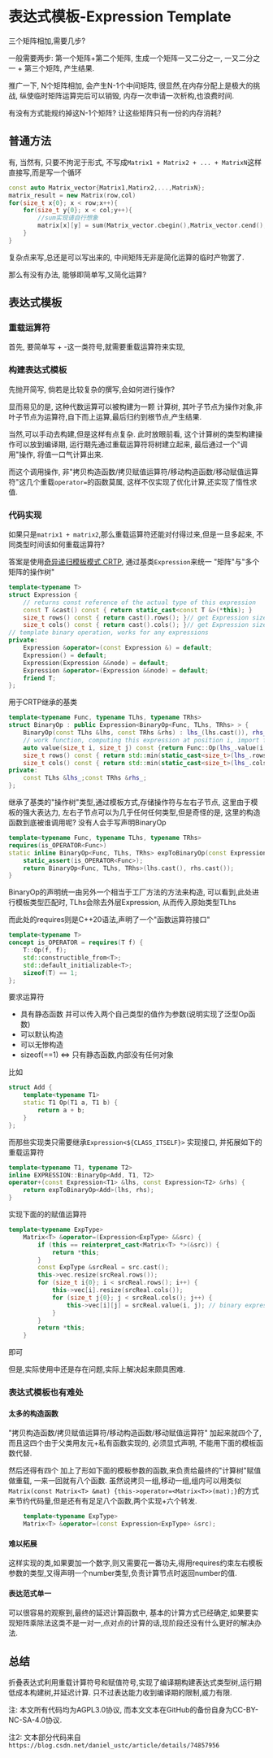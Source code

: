 # 表达式模板-Expression Template

三个矩阵相加,需要几步?

一般需要两步: 第一个矩阵+第二个矩阵, 生成一个矩阵一又二分之一, 一又二分之一 + 第三个矩阵, 产生结果.

推广一下, N个矩阵相加, 会产生N-1个中间矩阵, 很显然,在内存分配上是极大的挑战, 纵使临时矩阵运算完后可以销毁, 内存一次申请一次析构,也浪费时间.

有没有方式能规约掉这N-1个矩阵? 让这些矩阵只有一份的内存消耗? 

## 普通方法

有, 当然有, 只要不拘泥于形式, 不写成`Matrix1 + Matrix2 + ... + MatrixN`这样直接写,而是写一个循环

``` cpp
const auto Matrix_vector{Matrix1,Matirx2,...,MatrixN};
matrix_result = new Matrix(row,col)
for(size_t x{0}; x < row;x++){
    for(size_t y{0}; x < col;y++){
        //sum实现请自行想象
        matrix[x][y] = sum(Matrix_vector.cbegin(),Matrix_vector.cend(),x,y,[](Matrix m,auto x,auto y){return m[x][y]});
    }
}
```

复杂点来写,总还是可以写出来的, 中间矩阵无非是简化运算的临时产物罢了.

那么有没有办法, 能够即简单写,又简化运算?

## 表达式模板

### 重载运算符

首先, 要简单写 + -这一类符号,就需要重载运算符来实现,

### 构建表达式模板

先抛开简写, 倘若是比较复杂的撰写,会如何进行操作?

显而易见的是, 这种代数运算可以被构建为一颗 计算树, 其叶子节点为操作对象,非叶子节点为运算符,自下而上运算,最后归约到根节点,产生结果.

当然,可以手动去构建,但是这样有点复杂. 此时放眼前看, 这个计算树的类型构建操作可以放到编译期, 运行期先通过重载运算符将树建立起来, 最后通过一个"调用"操作, 将值一口气计算出来.

而这个调用操作, 非"拷贝构造函数/拷贝赋值运算符/移动构造函数/移动赋值运算符"这几个重载`operator=`的函数莫属, 这样不仅实现了优化计算,还实现了惰性求值.

### 代码实现

如果只是`matrix1 + matrix2`,那么重载运算符还能对付得过来,但是一旦多起来, 不同类型时间该如何重载运算符?

答案是使用[奇异递归模板模式,CRTP](./crtp_class_extend_itself.md), 通过基类`Expression`来统一 "矩阵"与"多个矩阵的操作树"

``` cpp
template<typename T>
struct Expression {
    // returns const reference of the actual type of this expression
    const T &cast() const { return static_cast<const T &>(*this); }
    size_t rows() const { return cast().rows(); }// get Expression size
    size_t cols() const { return cast().cols(); }// get Expression size
// template binary operation, works for any expressions
private:
    Expression &operator=(const Expression &) = default;
    Expression() = default;
    Expression(Expression &&node) = default;
    Expression &operator=(Expression &&node) = default;
    friend T;
};
```

用于CRTP继承的基类

``` cpp
template<typename Func, typename TLhs, typename TRhs>
struct BinaryOp : public Expression<BinaryOp<Func, TLhs, TRhs> > {
    BinaryOp(const TLhs &lhs, const TRhs &rhs) : lhs_(lhs.cast()), rhs_(rhs.cast()) {}
    // work function, computing this expression at position i, import for lazy computing
    auto value(size_t i, size_t j) const {return Func::Op(lhs_.value(i, j), rhs_.value(i, j));}
    size_t rows() const { return std::min(static_cast<size_t>(lhs_.rows()), static_cast<size_t>(rhs_.rows())); }
    size_t cols() const { return std::min(static_cast<size_t>(lhs_.cols()), static_cast<size_t>(rhs_.cols())); }
private:
    const TLhs &lhs_;const TRhs &rhs_;
};
```

继承了基类的"操作树"类型,通过模板方式,存储操作符与左右子节点, 这里由于模板的强大表达力, 左右子节点可以为几乎任何任何类型,但是奇怪的是, 这里的构造函数到底被谁调用呢? 没有人会手写声明BinaryOp

``` cpp
template<typename Func, typename TLhs, typename TRhs>
requires(is_OPERATOR<Func>)
static inline BinaryOp<Func, TLhs, TRhs> expToBinaryOp(const Expression<TLhs> &lhs, const Expression<TRhs> &rhs) {
    static_assert(is_OPERATOR<Func>);
    return BinaryOp<Func, TLhs, TRhs>(lhs.cast(), rhs.cast());
}
```

BinaryOp的声明统一由另外一个相当于工厂方法的方法来构造, 可以看到,此处进行模板类型匹配时, TLhs会除去外层Expression, 从而传入原始类型TLhs

而此处的requires则是C++20语法,声明了一个"函数运算符接口"

``` cpp
template<typename T>
concept is_OPERATOR = requires(T f) {
    T::Op(f, f);
    std::constructible_from<T>;
    std::default_initializable<T>;
    sizeof(T) == 1;
};
```

要求运算符
+ 具有静态函数 并可以传入两个自己类型的值作为参数(说明实现了泛型Op函数)
+ 可以默认构造
+ 可以无惨构造
+ sizeof(==1) <=> 只有静态函数,内部没有任何对象

比如

``` cpp
struct Add {
    template<typename T1>
    static T1 Op(T1 a, T1 b) {
        return a + b;
    }
};
```

而那些实现类只需要继承`Expression<${CLASS_ITSELF}>`
实现接口, 并拓展如下的重载运算符

``` cpp
template<typename T1, typename T2>
inline EXPRESSION::BinaryOp<Add, T1, T2>
operator+(const Expression<T1> &lhs, const Expression<T2> &rhs) {
    return expToBinaryOp<Add>(lhs, rhs);
}
```

实现下面的的赋值运算符

``` cpp
template<typename ExpType>
    Matrix<T> &operator=(Expression<ExpType> &&src) {
        if (this == reinterpret_cast<Matrix<T> *>(&src)) {
            return *this;
        }
        const ExpType &srcReal = src.cast();
        this->vec.resize(srcReal.rows());
        for (size_t i{0}; i < srcReal.rows(); i++) {
            this->vec[i].resize(srcReal.cols());
            for (size_t j{0}; j < srcReal.cols(); j++) {
                this->vec[i][j] = srcReal.value(i, j); // binary expression value work function
            }
        }
        return *this;
    }
```

即可

但是,实际使用中还是存在问题,实际上解决起来颇具困难.

### 表达式模板也有难处

#### 太多的构造函数

"拷贝构造函数/拷贝赋值运算符/移动构造函数/移动赋值运算符" 加起来就四个了, 而且这四个由于父类用友元+私有函数实现的, 必须显式声明, 不能用下面的模板函数代替.

然后还得有四个 加上了形如下面的模板参数的函数,来负责给最终的"计算树"赋值做重载, 一来一回就有八个函数. 虽然说拷贝一组,移动一组,组内可以用类似 `Matrix(const Matrix<T> &mat) {this->operator=<Matrix<T>>(mat);}`的方式来节约代码量,但是还有有足足八个函数,两个实现+六个转发.

``` cpp
    template<typename ExpType>
    Matrix<T> &operator=(const Expression<ExpType> &src);
```

#### 难以拓展

这样实现的类,如果要加一个数字,则又需要花一番功夫,得用requires约束左右模板参数的类型,又得声明一个number类型,负责计算节点时返回number的值.

#### 表达范式单一

可以很容易的观察到,最终的延迟计算函数中, 基本的计算方式已经确定,如果要实现矩阵乘除法这类不是一对一,点对点的计算的话,现阶段还没有什么更好的解决办法.

## 总结

折叠表达式利用重载计算符号和赋值符号,实现了编译期构建表达式类型树,运行期低成本构建树,并延迟计算. 只不过表达能力收到编译期的限制,威力有限.




注: 本文所有代码均为AGPL3.0协议, 而本文文本在GitHub的备份自身为CC-BY-NC-SA-4.0协议.

注2: 文本部分代码来自 `https://blog.csdn.net/daniel_ustc/article/details/74857956`